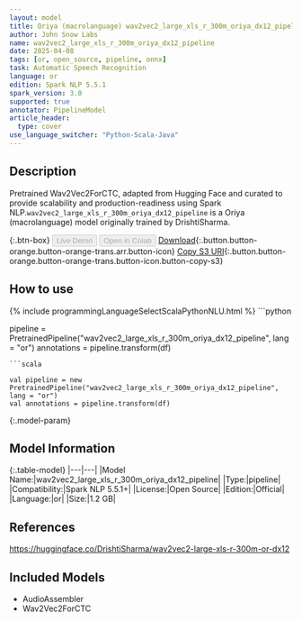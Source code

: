```yaml
---
layout: model
title: Oriya (macrolanguage) wav2vec2_large_xls_r_300m_oriya_dx12_pipeline pipeline Wav2Vec2ForCTC from DrishtiSharma
author: John Snow Labs
name: wav2vec2_large_xls_r_300m_oriya_dx12_pipeline
date: 2025-04-08
tags: [or, open_source, pipeline, onnx]
task: Automatic Speech Recognition
language: or
edition: Spark NLP 5.5.1
spark_version: 3.0
supported: true
annotator: PipelineModel
article_header:
  type: cover
use_language_switcher: "Python-Scala-Java"
---
```


## Description

Pretrained Wav2Vec2ForCTC, adapted from Hugging Face and curated to provide scalability and production-readiness using Spark NLP.`wav2vec2_large_xls_r_300m_oriya_dx12_pipeline` is a Oriya (macrolanguage) model originally trained by DrishtiSharma.

{:.btn-box}
<button class="button button-orange" disabled>Live Demo</button>
<button class="button button-orange" disabled>Open in Colab</button>
[Download](https://s3.amazonaws.com/auxdata.johnsnowlabs.com/public/models/wav2vec2_large_xls_r_300m_oriya_dx12_pipeline_or_5.5.1_3.0_1744073054694.zip){:.button.button-orange.button-orange-trans.arr.button-icon}
[Copy S3 URI](s3://auxdata.johnsnowlabs.com/public/models/wav2vec2_large_xls_r_300m_oriya_dx12_pipeline_or_5.5.1_3.0_1744073054694.zip){:.button.button-orange.button-orange-trans.button-icon.button-copy-s3}

## How to use



<div class="tabs-box" markdown="1">
{% include programmingLanguageSelectScalaPythonNLU.html %}
```python

pipeline = PretrainedPipeline("wav2vec2_large_xls_r_300m_oriya_dx12_pipeline", lang = "or")
annotations =  pipeline.transform(df)   

```
```scala

val pipeline = new PretrainedPipeline("wav2vec2_large_xls_r_300m_oriya_dx12_pipeline", lang = "or")
val annotations = pipeline.transform(df)

```
</div>

{:.model-param}
## Model Information

{:.table-model}
|---|---|
|Model Name:|wav2vec2_large_xls_r_300m_oriya_dx12_pipeline|
|Type:|pipeline|
|Compatibility:|Spark NLP 5.5.1+|
|License:|Open Source|
|Edition:|Official|
|Language:|or|
|Size:|1.2 GB|

## References

https://huggingface.co/DrishtiSharma/wav2vec2-large-xls-r-300m-or-dx12

## Included Models

- AudioAssembler
- Wav2Vec2ForCTC